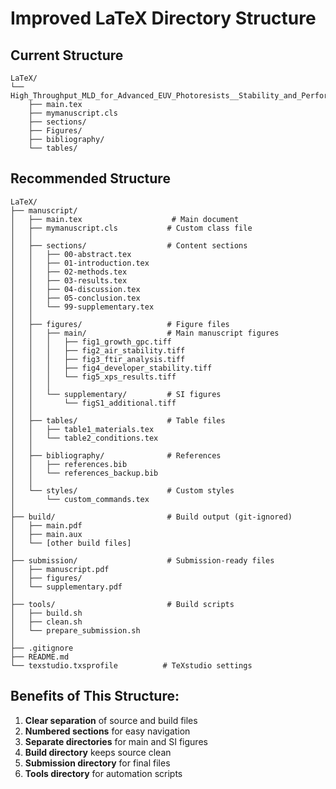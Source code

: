 # Improved LaTeX Directory Structure

## Current Structure
```
LaTeX/
└── High_Throughput_MLD_for_Advanced_EUV_Photoresists__Stability_and_Performance_of_Organic_Inorganic_Hybrid_Films__Copy_/
    ├── main.tex
    ├── mymanuscript.cls
    ├── sections/
    ├── Figures/
    ├── bibliography/
    └── tables/
```

## Recommended Structure
```
LaTeX/
├── manuscript/
│   ├── main.tex                    # Main document
│   ├── mymanuscript.cls           # Custom class file
│   │
│   ├── sections/                  # Content sections
│   │   ├── 00-abstract.tex
│   │   ├── 01-introduction.tex
│   │   ├── 02-methods.tex
│   │   ├── 03-results.tex
│   │   ├── 04-discussion.tex
│   │   ├── 05-conclusion.tex
│   │   └── 99-supplementary.tex
│   │
│   ├── figures/                   # Figure files
│   │   ├── main/                  # Main manuscript figures
│   │   │   ├── fig1_growth_gpc.tiff
│   │   │   ├── fig2_air_stability.tiff
│   │   │   ├── fig3_ftir_analysis.tiff
│   │   │   ├── fig4_developer_stability.tiff
│   │   │   └── fig5_xps_results.tiff
│   │   │
│   │   └── supplementary/         # SI figures
│   │       └── figS1_additional.tiff
│   │
│   ├── tables/                    # Table files
│   │   ├── table1_materials.tex
│   │   └── table2_conditions.tex
│   │
│   ├── bibliography/              # References
│   │   ├── references.bib
│   │   └── references_backup.bib
│   │
│   └── styles/                    # Custom styles
│       └── custom_commands.tex
│
├── build/                         # Build output (git-ignored)
│   ├── main.pdf
│   ├── main.aux
│   └── [other build files]
│
├── submission/                    # Submission-ready files
│   ├── manuscript.pdf
│   ├── figures/
│   └── supplementary.pdf
│
├── tools/                         # Build scripts
│   ├── build.sh
│   ├── clean.sh
│   └── prepare_submission.sh
│
├── .gitignore
├── README.md
└── texstudio.txsprofile          # TeXstudio settings
```

## Benefits of This Structure:
1. **Clear separation** of source and build files
2. **Numbered sections** for easy navigation
3. **Separate directories** for main and SI figures
4. **Build directory** keeps source clean
5. **Submission directory** for final files
6. **Tools directory** for automation scripts
